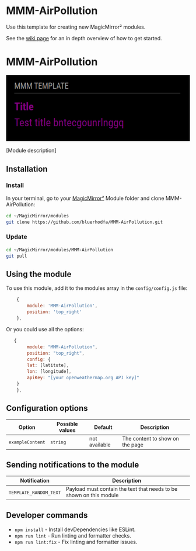 # MMM-AirPollution
Use this template for creating new MagicMirror² modules.

See the [wiki page](https://github.com/Dennis-Rosenbaum/MMM-Template/wiki) for an in depth overview of how to get started.

# MMM-AirPollution

![Example of MMM-AirPollution](./example_1.png)

[Module description]

## Installation

### Install

In your terminal, go to your [MagicMirror²][mm] Module folder and clone MMM-AirPollution:

```bash
cd ~/MagicMirror/modules
git clone https://github.com/bluerhodfa/MMM-AirPollution.git
```

### Update

```bash
cd ~/MagicMirror/modules/MMM-AirPollution
git pull
```

## Using the module

To use this module, add it to the modules array in the `config/config.js` file:

```js
    {
        module: 'MMM-AirPollution',
        position: 'top_right'
    },
```

Or you could use all the options:

```js
   {
        module: "MMM-AirPollution",
        position: "top_right",
        config: {
        lat: [latitute],
        lon: [longitude],
        apiKey: "[your openweathermap.org API key]"
    }
    },
```

## Configuration options

Option|Possible values|Default|Description
------|------|------|-----------
`exampleContent`|`string`|not available|The content to show on the page

## Sending notifications to the module

Notification|Description
------|-----------
`TEMPLATE_RANDOM_TEXT`|Payload must contain the text that needs to be shown on this module

## Developer commands

- `npm install` - Install devDependencies like ESLint.
- `npm run lint` - Run linting and formatter checks.
- `npm run lint:fix` - Fix linting and formatter issues.

[mm]: https://github.com/MagicMirrorOrg/MagicMirror
